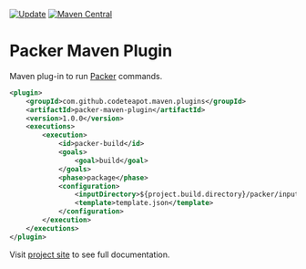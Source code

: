[![Update](https://github.com/codeteapot/packer-maven-plugin/workflows/Update/badge.svg)](https://github.com/codeteapot/packer-maven-plugin/actions?query=workflow%3AUpdate)
[![Maven Central](https://img.shields.io/maven-central/v/com.github.codeteapot.maven.plugins/packer-maven-plugin?label=Maven%20Central)](https://repo1.maven.org/maven2/com/github/codeteapot/maven/plugins/packer-maven-plugin/)

# Packer Maven Plugin

Maven plug-in to run [Packer](https://www.packer.io/) commands.

```xml
<plugin>
    <groupId>com.github.codeteapot.maven.plugins</groupId>
    <artifactId>packer-maven-plugin</artifactId>
    <version>1.0.0</version>
    <executions>
        <execution>
            <id>packer-build</id>
            <goals>
                <goal>build</goal>
            </goals>
            <phase>package</phase>
            <configuration>
                <inputDirectory>${project.build.directory}/packer/input</inputDirectory>
                <template>template.json</template>
            </configuration>
        </execution>
    </executions>
</plugin>
```

Visit [project site](https://codeteapot.github.io/packer-maven-plugin/v1.0.0) to see full
documentation.
